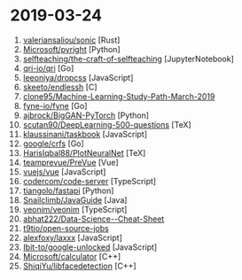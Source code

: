 # 2019-03-24

1. [valeriansaliou/sonic](https://github.com/valeriansaliou/sonic "🦔 Fast, lightweight & schema-less search backend. An alternative to Elasticsearch that runs on a few MBs of RAM.") [Rust]
2. [Microsoft/pyright](https://github.com/Microsoft/pyright "Static type checker for Python") [Python]
3. [selfteaching/the-craft-of-selfteaching](https://github.com/selfteaching/the-craft-of-selfteaching "One has no future if one couldn't teach themself.") [JupyterNotebook]
4. [qri-io/qri](https://github.com/qri-io/qri "you're invited to a data party!") [Go]
5. [leeoniya/dropcss](https://github.com/leeoniya/dropcss "A simple, thorough and fast unused-CSS cleaner") [JavaScript]
6. [skeeto/endlessh](https://github.com/skeeto/endlessh "SSH tarpit that slowly sends an endless banner") [C]
7. [clone95/Machine-Learning-Study-Path-March-2019](https://github.com/clone95/Machine-Learning-Study-Path-March-2019 "A complete ML study path, focused on TensorFlow and Scikit-Learn") 
8. [fyne-io/fyne](https://github.com/fyne-io/fyne "Cross platform GUI in Go based on Material Design") [Go]
9. [ajbrock/BigGAN-PyTorch](https://github.com/ajbrock/BigGAN-PyTorch "The author's officially unofficial PyTorch BigGAN implementation.") [Python]
10. [scutan90/DeepLearning-500-questions](https://github.com/scutan90/DeepLearning-500-questions "深度学习500问，以问答形式对常用的概率知识、线性代数、机器学习、深度学习、计算机视觉等热点问题进行阐述，以帮助自己及有需要的读者。 全书分为18个章节，近30万字。由于水平有限，书中不妥之处恳请广大读者批评指正。 未完待续............ 如有意合作，联系scutjy2015@163.com 版权所有，违权必究 Tan 2018.06") [TeX]
11. [klaussinani/taskbook](https://github.com/klaussinani/taskbook "📓 Tasks, boards & notes for the command-line habitat") [JavaScript]
12. [google/crfs](https://github.com/google/crfs "CRFS: Container Registry Filesystem") [Go]
13. [HarisIqbal88/PlotNeuralNet](https://github.com/HarisIqbal88/PlotNeuralNet "Latex code for making neural networks diagrams") [TeX]
14. [teamprevue/PreVue](https://github.com/teamprevue/PreVue "🎨 All in One Prototyping Tool For Vue Developers.") [Vue]
15. [vuejs/vue](https://github.com/vuejs/vue "🖖 Vue.js is a progressive, incrementally-adoptable JavaScript framework for building UI on the web.") [JavaScript]
16. [codercom/code-server](https://github.com/codercom/code-server "Run VS Code on a remote server.") [TypeScript]
17. [tiangolo/fastapi](https://github.com/tiangolo/fastapi "FastAPI framework, high performance, easy to learn, fast to code, ready for production") [Python]
18. [Snailclimb/JavaGuide](https://github.com/Snailclimb/JavaGuide "【Java学习+面试指南】 一份涵盖大部分Java程序员所需要掌握的核心知识。") [Java]
19. [veonim/veonim](https://github.com/veonim/veonim "simple modal IDE built on neovim") [TypeScript]
20. [abhat222/Data-Science--Cheat-Sheet](https://github.com/abhat222/Data-Science--Cheat-Sheet "Cheat Sheets") 
21. [t9tio/open-source-jobs](https://github.com/t9tio/open-source-jobs "Open Source Jobs: A list of Open Source projects offering jobs. For who want to work on open source and get paid.") 
22. [alexfoxy/laxxx](https://github.com/alexfoxy/laxxx "Simple & light weight (2kb minified & zipped) vanilla javascript plugin to create smooth & beautiful animations when you scrolllll! Harness the power of the most intuitive interaction and make your websites come alive!") [JavaScript]
23. [Ibit-to/google-unlocked](https://github.com/Ibit-to/google-unlocked "Google Unlocked Chrome extension unlocks hidden google search results") [JavaScript]
24. [Microsoft/calculator](https://github.com/Microsoft/calculator "Windows Calculator: A simple yet powerful calculator that ships with Windows") [C++]
25. [ShiqiYu/libfacedetection](https://github.com/ShiqiYu/libfacedetection "An open source library for face detection in images. The face detection speed can reach 1500FPS.") [C++]
